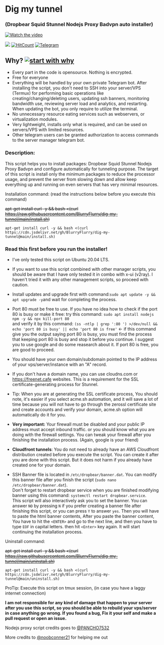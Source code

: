 # Dig my tunnel

### (Dropbear Squid Stunnel Nodejs Proxy Badvpn auto installer)


[![Watch the video](https://i.imgur.com/oqIbrhO.png)](https://vimeo.com/824303001)

[![](https://data.jsdelivr.com/v1/package/gh/BlurryFlurry/dig-my-tunnel/badge)](https://www.jsdelivr.com/package/gh/BlurryFlurry/dig-my-tunnel) 
[![HitCount](https://hits.dwyl.com/BlurryFlurry/dig-my-tunnel.svg)](https://hits.dwyl.com/BlurryFlurry/dig-my-tunnel)
[![Telegram](https://badgen.net/badge/icon/telegram?icon=telegram&label)](https://t.me/RyanCxc)

## Why? [![start with why](https://img.shields.io/badge/start%20with-why%3F-brightgreen.svg?style=flat)](#)

* Every part in the code is opensource. Nothing is encrypted.
* Free for everyone
* Everything will be handled by your own private Telegram bot. After installing the script, you don't need to SSH into your server/VPS (Termux) for performing basic operations like creating/changing/deleting users, updating ssh banners, monitoring bandwidth use, reviewing server load and analytics, and restarting. When updating the bot, you only require to utilize the terminal.
* No unnecessary resource eating services such as webservers, or virtualization modules. 
* Very lightweight, installs only what is required, and can be used on servers/VPS with limited resources.
* Other telegram users can be granted authorization to access commands to the server manager telegram bot.

### Description:
This script helps you to install packages: Dropbear Squid Stunnel Nodejs Proxy Badvpn and configure automatically for tunneling purpose.
The target of this script is install only the minimum packages to reduce the processor usage, and prevent the server from slowing down and allow keep everything up and running on even servers that has very minimal resources.


Installation command: (read the instructions below before you execute this command)

~~apt-get install curl -y && bash <(curl https://raw.githubusercontent.com/BlurryFlurry/dig-my-tunnel/main/install.sh)~~
```
apt-get install curl -y && bash <(curl https://cdn.jsdelivr.net/gh/BlurryFlurry/dig-my-tunnel@main/install.sh)
````

### Read this first before you run the installer!

- I've only tested this script on Ubuntu 20.04 LTS.
- If you want to use this script combined with other manager scripts, you should be aware that I have only tested it in combo with x-ui (v2ray). I haven't tried it with any other management scripts, so proceed with caution.
- Install updates and upgrade first with command:`sudo apt update -y && apt upgrade -y`and wait for completing the process.
- Port 80 must be free to use. If you have no idea how to check if the port 80 is busy or make it free: try this command: `sudo apt install nodejs npm -y && npx kill-port 80` <br> and verify it by this command: `(ss -ntlp | grep ':80 ') >/dev/null && echo 'port 80 is busy' || echo 'port 80 is free'` <- if this command give you the output saying port 80 is busy, you must find the process that keeping port 80 is busy and stop it before you continue. I suggest you to use google and do some reasearch about it. If port 80 is free, you are good to proceed.
- You should have your own domain/subdomain pointed to the IP address of your vps/server/instance with an "A" record. 
- If you don't have a domain name, you can use cloudns.com or https://freenet.cafe websites. This is a requirement for the SSL certificate-generating process for Stunnel.
- Tip: When you are at generating the SSL certificate process, You should note, it's easier if you select acme.sh automation, and it will save a lot of time because you will not have to go through the zerossl certificate site and create accounts and verify your domain, acme.sh option will automatically do it for you.
- **Very important:** Your firewall must be disabled and your public IP address must accept inbound traffic. or you should know what you are doing with the firewall settings. You can tweak your firewall after you finishing the installation process. (Again, google is your friend)

- **Cloudfront tunnels**: You do not need to already have an AWS Cloudfront distribution created before you execute the script. You can create it after you are done with this script. But it does not harm if you already have created one for your domain.
- SSH Banner file is located in `/etc/dropbear/banner.dat`. You can modify this banner file after you finish the script (`sudo nano /etc/dropbear/banner.dat`).<br> Don't forget to restart dropbear service when you are finished modifying banner using this command: `systemctl restart dropbear.service`. <br>This script will also interactively ask you to set the banner. You can answer `NO` by pressing  `N` if you prefer creating a banner file after finishing this script, or you can press `Y` to answer `yes`. Then you will have to paste the html banner contents, After you paste the banner content, You have to hit the `<ENTER>` and go to the next line, and then you have to type `EOF` in capital letters. then hit `<Enter>` key again. It will start continuing the installation process. 

Uninstall command:


~~apt-get install curl -y && bash <(curl https://raw.githubusercontent.com/BlurryFlurry/dig-my-tunnel/main/uninstall.sh)~~
```
apt-get install curl -y && bash <(curl https://cdn.jsdelivr.net/gh/BlurryFlurry/dig-my-tunnel@main/uninstall.sh)
````


ProTip: Execute this script on tmux session, (in case you have a laggy internet connection)

**I am not responsible for any kind of damage that happen to your server after you use this script, so you should be able to rebuild your vps/server in case anything go wrong. If you found a bug, Fix it your self and make a pull request or open an issue.**

Nodejs proxy script credits goes to [@PANCHO7532](https://gitlab.com/PANCHO7532)

More credits to [@noobconner21](https://gitlab.com/noobconner21) for helping me out
